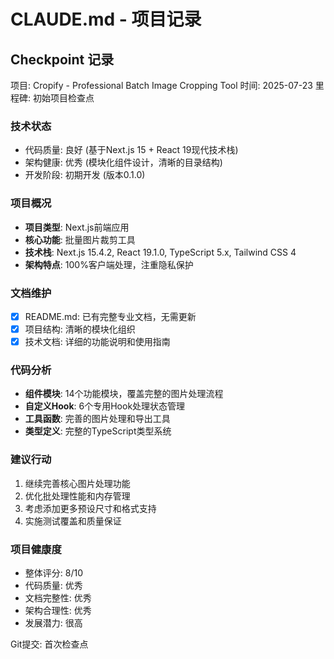 # CLAUDE.md - 项目记录

## Checkpoint 记录

项目: Cropify - Professional Batch Image Cropping Tool
时间: 2025-07-23
里程碑: 初始项目检查点

### 技术状态
- 代码质量: 良好 (基于Next.js 15 + React 19现代技术栈)
- 架构健康: 优秀 (模块化组件设计，清晰的目录结构)
- 开发阶段: 初期开发 (版本0.1.0)

### 项目概况
- **项目类型**: Next.js前端应用
- **核心功能**: 批量图片裁剪工具
- **技术栈**: Next.js 15.4.2, React 19.1.0, TypeScript 5.x, Tailwind CSS 4
- **架构特点**: 100%客户端处理，注重隐私保护

### 文档维护
- [x] README.md: 已有完整专业文档，无需更新
- [x] 项目结构: 清晰的模块化组织
- [x] 技术文档: 详细的功能说明和使用指南

### 代码分析
- **组件模块**: 14个功能模块，覆盖完整的图片处理流程
- **自定义Hook**: 6个专用Hook处理状态管理
- **工具函数**: 完善的图片处理和导出工具
- **类型定义**: 完整的TypeScript类型系统

### 建议行动
1. 继续完善核心图片处理功能
2. 优化批处理性能和内存管理
3. 考虑添加更多预设尺寸和格式支持
4. 实施测试覆盖和质量保证

### 项目健康度
- 整体评分: 8/10
- 代码质量: 优秀
- 文档完整性: 优秀
- 架构合理性: 优秀
- 发展潜力: 很高

Git提交: 首次检查点